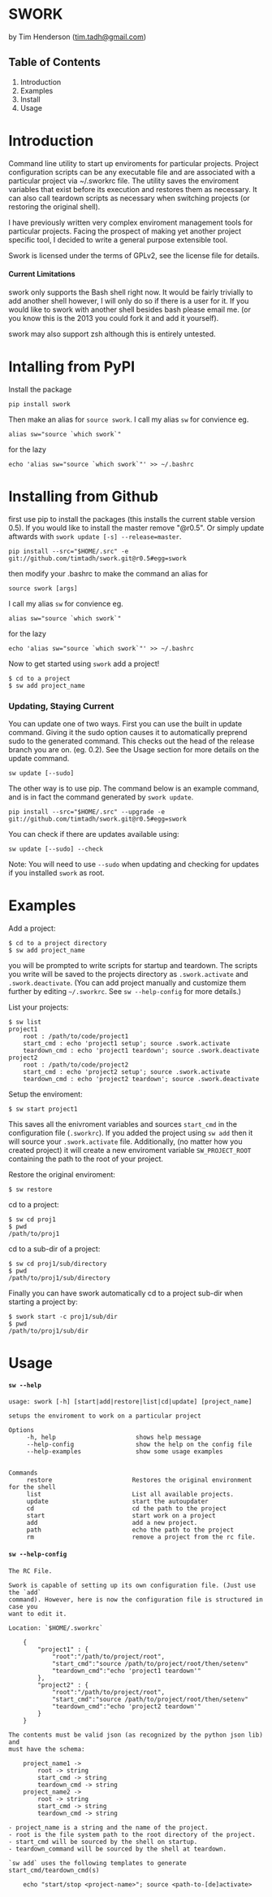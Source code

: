 SWORK
=====

by Tim Henderson (tim.tadh@gmail.com)

## Table of Contents

1. Introduction
2. Examples
3. Install
4. Usage

Introduction
============

Command line utility to start up enviroments for particular projects. Project
configuration scripts can be any executable file and are associated with a
particular project via ~/.sworkrc file. The utility saves the enviroment
variables that exist before its execution and restores them as necessary. It can
also call teardown scripts as necessary when switching projects (or restoring
the original shell).

I have previously written very complex enviroment management tools for
particular projects.  Facing the prospect of making yet another project specific
tool, I decided to write a general purpose extensible tool.

Swork is licensed under the terms of GPLv2, see the license file for details.

#### Current Limitations

swork only supports the Bash shell right now. It would be fairly trivially to
add another shell however, I will only do so if there is a user for it. If you
would like to swork with another shell besides bash please email me. (or you
know this is the 2013 you could fork it and add it yourself).

swork may also support zsh although this is entirely untested.


Intalling from PyPI
===================

Install the package

    pip install swork

Then make an alias for `source swork`. I call my alias `sw` for convience eg.

    alias sw="source `which swork`"

for the lazy

    echo 'alias sw="source `which swork`"' >> ~/.bashrc



Installing from Github
======================

first use pip to install the packages (this installs the current stable version
0.5). If you would like to install the master remove "@r0.5". Or simply update
aftwards with `swork update [-s] --release=master`.

    pip install --src="$HOME/.src" -e git://github.com/timtadh/swork.git@r0.5#egg=swork

then modify your .bashrc to make the command an alias for

    source swork [args]

I call my alias `sw` for convience eg.

    alias sw="source `which swork`"

for the lazy

    echo 'alias sw="source `which swork`"' >> ~/.bashrc

Now to get started using `swork` add a project!

    $ cd to a project
    $ sw add project_name

### Updating, Staying Current

You can update one of two ways. First you can use the built in update command.
Giving it the sudo option causes it to automatically preprend sudo to the
generated command. This checks out the head of the release branch you are on.
(eg. 0.2). See the Usage section for more details on the update command.

    sw update [--sudo]

The other way is to use pip. The command below is an example command, and is in
fact the command generated by `swork update`.

    pip install --src="$HOME/.src" --upgrade -e git://github.com/timtadh/swork.git@r0.5#egg=swork

You can check if there are updates available using:

    sw update [--sudo] --check

Note: You will need to use `--sudo` when updating and checking for updates if
you installed `swork` as root. 


Examples
========

Add a project:

    $ cd to a project directory
    $ sw add project_name

you will be prompted to write scripts for startup and teardown. The scripts you
write will be saved to the projects directory as `.swork.activate` and
`.swork.deactivate`. (You can add project manually and customize them further by
editing `~/.sworkrc`. See `sw --help-config` for more details.)

List your projects:

    $ sw list
    project1
        root : /path/to/code/project1
        start_cmd : echo 'project1 setup'; source .swork.activate
        teardown_cmd : echo 'project1 teardown'; source .swork.deactivate
    project2
        root : /path/to/code/project2
        start_cmd : echo 'project2 setup'; source .swork.activate
        teardown_cmd : echo 'project2 teardown'; source .swork.deactivate

Setup the enviroment:

    $ sw start project1

This saves all the enivroment variables and sources `start_cmd` in the
configuration file (`.sworkrc`). If you added the project using `sw add` then it
will source your `.swork.activate` file. Additionally, (no matter how you
created project) it will create a new enviroment variable `SW_PROJECT_ROOT`
containing the path to the root of your project.

Restore the original enviroment:

    $ sw restore

cd to a project:

    $ sw cd proj1
    $ pwd
    /path/to/proj1

cd to a sub-dir of a project:

    $ sw cd proj1/sub/directory
    $ pwd
    /path/to/proj1/sub/directory

Finally you can have swork automatically cd to a project sub-dir when starting a
project by:

    $ swork start -c proj1/sub/dir
    $ pwd
    /path/to/proj1/sub/dir


Usage
=====

#### `sw --help`
```
usage: swork [-h] [start|add|restore|list|cd|update] [project_name]

setups the enviroment to work on a particular project

Options
     -h, help                      shows help message
     --help-config                 show the help on the config file
     --help-examples               show some usage examples


Commands
     restore                      Restores the original environment for the shell
     list                         List all available projects.
     update                       start the autoupdater
     cd                           cd the path to the project 
     start                        start work on a project
     add                          add a new project.
     path                         echo the path to the project 
     rm                           remove a project from the rc file.

```

#### `sw --help-config`
```
The RC File.

Swork is capable of setting up its own configuration file. (Just use the `add`
command). However, here is now the configuration file is structured in case you
want to edit it.

Location: `$HOME/.sworkrc`

    {
        "project1" : {
            "root":"/path/to/project/root",
            "start_cmd":"source /path/to/project/root/then/setenv"
            "teardown_cmd":"echo 'project1 teardown'"
        },
        "project2" : {
            "root":"/path/to/project/root",
            "start_cmd":"source /path/to/project/root/then/setenv"
            "teardown_cmd":"echo 'project2 teardown'"
        }
    }

The contents must be valid json (as recognized by the python json lib) and
must have the schema:

    project_name1 ->
        root -> string
        start_cmd -> string
        teardown_cmd -> string
    project_name2 ->
        root -> string
        start_cmd -> string
        teardown_cmd -> string

- project_name is a string and the name of the project.
- root is the file system path to the root directory of the project.
- start_cmd will be sourced by the shell on startup.
- teardown_command will be sourced by the shell at teardown.

`sw add` uses the following templates to generate start_cmd/teardown_cmd(s)

    echo "start/stop <project-name>"; source <path-to-[de]activate>

```
